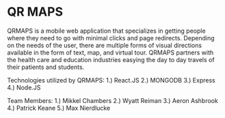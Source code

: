 # QR MAPS

QRMAPS is a mobile web application that specializes in getting people where they need to go with minimal clicks and page redirects.  Depending on the needs of the user, there are multiple forms of visual directions available in the form of text, map, and virtual tour.  QRMAPS partners with the health care and education industries easying the day to day travels of their patients and students.

Technologies utilized by QRMAPS:
1.) React.JS
2.) MONGODB
3.) Express
4.) Node.JS

Team Members:
1.) Mikkel Chambers
2.) Wyatt Reiman
3.) Aeron Ashbrook
4.) Patrick Keane
5.) Max Nierdlucke



